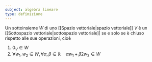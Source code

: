 ```yaml
---
subject: algebra lineare
type: definizione
---
```

Un sottoinsieme $W$ di uno [[Spazio vettoriale|spazio vettoriale]] $V$ è un [[Sottospazio vettoriale|sottospazio vettoriale]] se e solo se è chiuso rispetto alle sue operazioni, cioè
1. $0_V\in W$
2. $\forall w_1,w_2\in W,\forall\alpha,\beta\in\mathbb{R}\quad\alpha w_1+\beta2 w_2\in W$